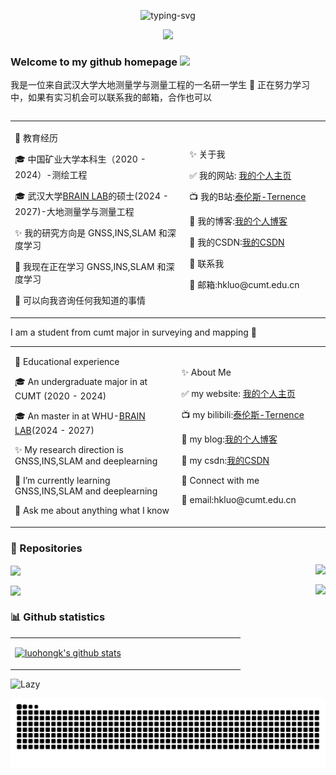 <!--
 * @Author: Hongkun Luo
 * @Date: 2024-04-04 11:43:18
 * @LastEditors: Hongkun Luo
 * @Description: 
 * 
 * Hongkun Luo
-->
<p align="center">
   <img src="https://readme-typing-svg.herokuapp.com?font=Zhi+Mang+Xing&size=28&pause=1000&color=232488&background=37418000&center=%E7%9C%9F%E7%9A%84&vCenter=%E7%9C%9F%E7%9A%84&multiline=true&repeat=%E7%9C%9F%E7%9A%84&random=%E7%9C%9F%E7%9A%84&width=435&lines=%E5%85%89%E8%80%8C%E4%B8%8D%E8%80%80%EF%BC%8C%E9%9D%99%E6%B0%B4%E6%B5%81%E6%B7%B1+-%E3%80%8A%E9%81%93%E5%BE%B7%E7%BB%8F%E3%80%8B" alt="typing-svg">
</p>

<p align="center">
<a title="Hits" target="_blank" href="https://github.com/luohongk/luohongk"><img src="https://hits.b3log.org/luohongk/luohongk.svg" ></a>
<!-- github粉丝数设置 -->
<!-- <a title="github" target="_blank" href="https://github.com/luohongk/"><img src="https://img.shields.io/badge/dynamic/json?label=GitHub&suffix=%20followers&query=%24.data.totalSubs&url=https%3A%2F%2Fapi.spencerwoo.com%2Fsubstats%2F%3Fsource%3Dgithub%26queryKey%3Dluohongk&labelColor=282c34&color=353940&logo=github&longCache=true" ></a> -->
</p>

<table>

###  Welcome to my github homepage <a href="https://www.gautamkrishnar.com/"><img src="https://media.giphy.com/media/hvRJCLFzcasrR4ia7z/giphy.gif" width="5%"></a>

我是一位来自武汉大学大地测量学与测量工程的一名研一学生 :rofl:
正在努力学习中，如果有实习机会可以联系我的邮箱，合作也可以
<table>
<td align="left" width=1000px>
<p>🌟 教育经历</p>
<p>🎓 中国矿业大学本科生（2020 - 2024）-测绘工程</p>
<p>🎓 武汉大学<a href="https://www.zhiyuteam.com/">BRAIN LAB</a>的硕士(2024 - 2027)-大地测量学与测量工程</p>
<p>✨ 我的研究方向是 GNSS,INS,SLAM 和深度学习</p>
<p>🌱 我现在正在学习 GNSS,INS,SLAM 和深度学习</p>
<p>💬 可以向我咨询任何我知道的事情</p>
</td>
<td align="left" width=500px>
<p>✨ 关于我</p>
<p>✅ 我的网站: <a href="https://luohongkun.com/">我的个人主页</a></p>
<p>📺 我的B站:<a href="https://space.bilibili.com/688837845?spm_id_from=333.1007.0.0">泰伦斯-Ternence</a></p>
<p>📙 我的博客:<a href="https://luohongkun.com/luohongkBlog/">我的个人博客</a></p>
<p>📙 我的CSDN:<a href="https://blog.csdn.net/qq_56883085">我的CSDN</a></p>
<p>🔗 联系我</p>
<p>📧 邮箱:hkluo@cumt.edu.cn</p>
</td>
</table>

I am a student from cumt major in surveying and mapping :rofl:
<table>
<td align="left" width=1000px>
<p>🌟 Educational experience</p>
<p>🎓 An undergraduate major in  at CUMT (2020 - 2024)</p>
<p>🎓 An master in  at WHU-<a href="https://www.zhiyuteam.com/">BRAIN LAB</a>(2024 - 2027)</p>
<p>✨ My research direction is GNSS,INS,SLAM and deeplearning</p>
<p>🌱 I’m currently learning GNSS,INS,SLAM and deeplearning</p>
<p>💬 Ask me about anything what I know</p>
</td>
<td align="left" width=500px>
<p>✨ About Me</p>
<p>✅ my website: <a href="https://luohongkun.com/">我的个人主页</a></p>
<p>📺 my bilibili:<a href="https://space.bilibili.com/688837845?spm_id_from=333.1007.0.0">泰伦斯-Ternence</a></p>
<p>📙 my blog:<a href="https://luohongkun.com/luohongkBlog/">我的个人博客</a></p>
<p>📙 my csdn:<a href="https://blog.csdn.net/qq_56883085">我的CSDN</a></p>
<p>🔗 Connect with me</p>
<p>📧 email:hkluo@cumt.edu.cn</p>
</td>
</table>

### 📁 Repositories

 <a href="https://github.com/luohongk/CeHuiProgramDesign"><img align="center" src="https://github-readme-stats.vercel.app/api/pin/?username=luohongk&repo=CeHuiProgramDesign&theme=flag-india" /></a>  <a href="https://github.com/luohongk/SuperPoint_FBOW"><img align="right" src="https://github-readme-stats.vercel.app/api/pin/?username=luohongk&repo=SuperPoint_FBOW&theme=flag-india" /></a>

 <a href="https://github.com/luohongk/PseudorangeSPP"><img align="center" src="https://github-readme-stats.vercel.app/api/pin/?username=luohongk&repo=PseudorangeSPP&theme=flag-india" /></a>   <a href="https://github.com/luohongk/VINS-FusionCommentByLuo"><img align="right" src="https://github-readme-stats.vercel.app/api/pin/?username=luohongk&repo=VINS-FusionCommentByLuo&theme=flag-india" /></a>

### 📊 Github statistics
<table>
<tr>
<td align="center" width="50%">

[![luohongk's github stats](https://github-readme-stats.vercel.app/api?username=luohongk&count_private=true&show_icons=true&theme=catppuccin_latte)](https://github.com/luohongk)

</td>
<td align="center"  width="50%">
<!-- style="margin: auto 1px  height: 100px" -->
  <img align="center" style="margin: auto 1px  height: 100px"  src="https://github-readme-stats.vercel.app/api/top-langs/?username=luohongk&layout=compact&bg_color=EFF1F5" alt="">
</td>
<!-- <td align="center" width="30%"   
<img width="300" style="margin: auto 1px" align="right" src="https://github-profile-trophy.vercel.app/?username=luohongk&theme=flat&title=MultiLanguage,Joined2020,Commits,Experience&row=2&column=2&bg_color=EFF1F5" alt="">
</td> -->
</table>
<img src="https://github-readme-activity-graph.vercel.app/graph?username=luohongk&theme=minimal&custom_title=Activity&radius=30&height=250" alt="Lazy">



![Snake animation](https://raw.githubusercontent.com/luohongk/luohongk/output/github-contribution-grid-snake.svg)
</table>
